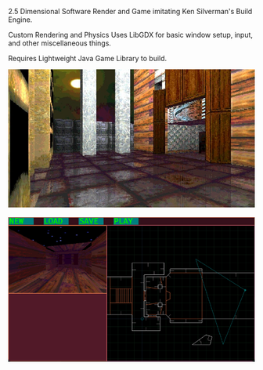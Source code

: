2.5 Dimensional Software Render and Game imitating Ken Silverman's Build Engine.

Custom Rendering and Physics
Uses LibGDX for basic window setup, input, and other miscellaneous things.

Requires Lightweight Java Game Library to build.

<p>
  <img src="documents/readme-screenshots/sector_game_screenshot.jpg" width="800" title="Screenshot">
  <br><br>
  <img src="documents/readme-screenshots/editor_screen.png" width="800" title="Editor Screenshot">
</p>
